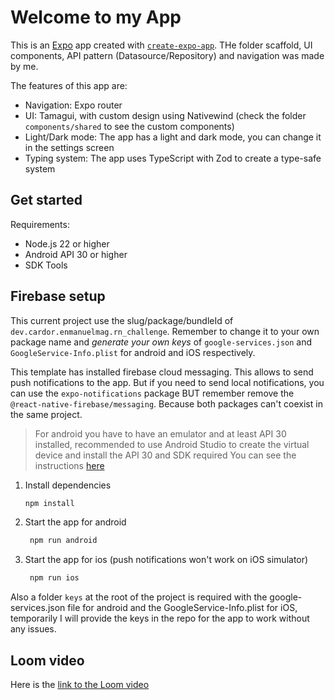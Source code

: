 # Welcome to my App

This is an [Expo](https://expo.dev) app created with [`create-expo-app`](https://www.npmjs.com/package/create-expo-app). THe folder scaffold, UI components, API pattern (Datasource/Repository) and navigation was made by me.

The features of this app are:
- Navigation: Expo router
- UI: Tamagui, with custom design using Nativewind (check the folder `components/shared` to see the custom components)
- Light/Dark mode: The app has a light and dark mode, you can change it in the settings screen
- Typing system: The app uses TypeScript with Zod to create a type-safe system

## Get started

Requirements:
- Node.js 22 or higher
- Android API 30 or higher
- SDK Tools

## Firebase setup

This current project use the slug/package/bundleId of `dev.cardor.enmanuelmag.rn_challenge`. Remember to change it to your own package name and *generate your own keys* of `google-services.json` and `GoogleService-Info.plist` for android and iOS respectively.

This template has installed firebase cloud messaging. This allows to send push notifications to the app. But if you need to send local notifications, you can use the `expo-notifications` package BUT remember remove the `@react-native-firebase/messaging`. Because both packages can't coexist in the same project.


> For android you have to have an emulator and at least API 30 installed, recommended to use Android Studio to create the virtual device and install the API 30 and SDK required
> You can see the instructions [here](https://docs.expo.dev/get-started/set-up-your-environment/?mode=development-build&buildEnv=local#set-up-android-studio)

1. Install dependencies

   ```bash
   npm install
   ```

2. Start the app for android

   ```bash
    npm run android
   ```

3. Start the app for ios (push notifications won't work on iOS simulator)

   ```bash
    npm run ios
   ```

Also a folder `keys` at the root of the project is required with the google-services.json file for android and the GoogleService-Info.plist for iOS, temporarily I will provide the keys in the repo for the app to work without any issues.

## Loom video

Here is the [link to the Loom video](https://www.loom.com/share/ca424cbdc2774fd08acde21be86e98c0?sid=6dbda562-ebdc-4432-aeea-8b842ebcc97e)